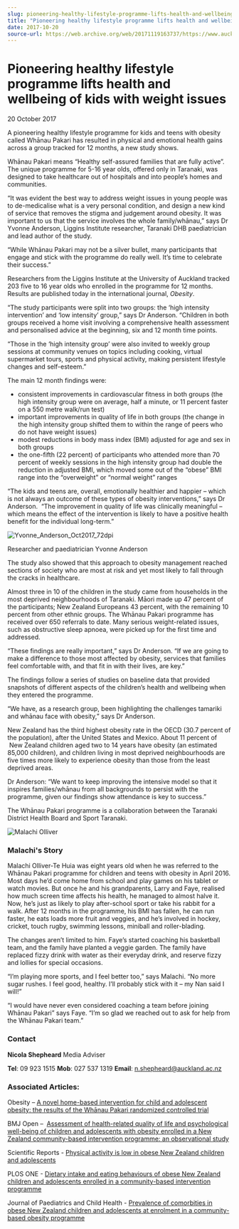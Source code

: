 ```yaml
---
slug: pioneering-healthy-lifestyle-programme-lifts-health-and-wellbeing-of-kids-with-weight-issues
title: "Pioneering healthy lifestyle programme lifts health and wellbeing of kids with weight issues"
date: 2017-10-20
source-url: https://web.archive.org/web/20171119163737/https://www.auckland.ac.nz/en/about/news-events-and-notices/news/news-2017/10/pioneering-healthy-lifestyle-programme-lifts-health-and-wellbeing-kids-with-weight-issues.html
---
```

Pioneering healthy lifestyle programme lifts health and wellbeing of kids with weight issues
============================================================================================

20 October 2017

A pioneering healthy lifestyle programme for kids and teens with obesity called Whānau Pakari has resulted in physical and emotional health gains across a group tracked for 12 months, a new study shows.

Whānau Pakari means “Healthy self-assured families that are fully active”. The unique programme for 5-16 year olds, offered only in Taranaki, was designed to take healthcare out of hospitals and into people’s homes and communities.   

“It was evident the best way to address weight issues in young people was to de-medicalise what is a very personal condition, and design a new kind of service that removes the stigma and judgement around obesity. It was important to us that the service involves the whole family/whānau,” says Dr Yvonne Anderson, Liggins Institute researcher, Taranaki DHB paediatrician and lead author of the study.

“While Whānau Pakari may not be a silver bullet, many participants that engage and stick with the programme do really well. It’s time to celebrate their success.”

Researchers from the Liggins Institute at the University of Auckland tracked 203 five to 16 year olds who enrolled in the programme for 12 months. Results are published today in the international journal, _Obesity_.

“The study participants were split into two groups: the ‘high intensity intervention’ and ‘low intensity’ group,” says Dr Anderson. “Children in both groups received a home visit involving a comprehensive health assessment and personalised advice at the beginning, six and 12 month time points.

“Those in the ‘high intensity group’ were also invited to weekly group sessions at community venues on topics including cooking, virtual supermarket tours, sports and physical activity, making persistent lifestyle changes and self-esteem.”

The main 12 month findings were:

*   consistent improvements in cardiovascular fitness in both groups (the high intensity group were on average, half a minute, or 11 percent faster on a 550 metre walk/run test)
*   important improvements in quality of life in both groups (the change in the high intensity group shifted them to within the range of peers who do not have weight issues)
*   modest reductions in body mass index (BMI) adjusted for age and sex in both groups
*   the one-fifth (22 percent) of participants who attended more than 70 percent of weekly sessions in the high intensity group had double the reduction in adjusted BMI, which moved some out of the “obese” BMI range into the “overweight” or “normal weight” ranges

“The kids and teens are, overall, emotionally healthier and happier – which is not always an outcome of these types of obesity interventions,” says Dr Anderson.  “The improvement in quality of life was clinically meaningful – which means the effect of the intervention is likely to have a positive health benefit for the individual long-term.”

![Yvonne_Anderson_Oct2017_72dpi](https://www.auckland.ac.nz/en/about/news-events-and-notices/news/news-2017/10/pioneering-healthy-lifestyle-programme-lifts-health-and-wellbeing-kids-with-weight-issues/_jcr_content/par/textimage_0/image.img.jpg/1508895648987.jpg "Yvonne_Anderson_Oct2017_72dpi")

Researcher and paediatrician Yvonne Anderson

The study also showed that this approach to obesity management reached sections of society who are most at risk and yet most likely to fall through the cracks in healthcare.

Almost three in 10 of the children in the study came from households in the most deprived neighbourhoods of Taranaki. Māori made up 47 percent of the participants; New Zealand Europeans 43 percent, with the remaining 10 percent from other ethnic groups. The Whānau Pakari programme has received over 650 referrals to date. Many serious weight-related issues, such as obstructive sleep apnoea, were picked up for the first time and addressed.

“These findings are really important,” says Dr Anderson. “If we are going to make a difference to those most affected by obesity, services that families feel comfortable with, and that fit in with their lives, are key.”

The findings follow a series of studies on baseline data that provided snapshots of different aspects of the children’s health and wellbeing when they entered the programme.

“We have, as a research group, been highlighting the challenges tamariki and whānau face with obesity,” says Dr Anderson.

New Zealand has the third highest obesity rate in the OECD (30.7 percent of the population), after the United States and Mexico. About 11 percent of  New Zealand children aged two to 14 years have obesity (an estimated 85,000 children), and children living in most deprived neighbourhoods are five times more likely to experience obesity than those from the least deprived areas.

Dr Anderson: “We want to keep improving the intensive model so that it inspires families/whānau from all backgrounds to persist with the programme, given our findings show attendance is key to success.”

The Whānau Pakari programme is a collaboration between the Taranaki District Health Board and Sport Taranaki.

![Malachi Olliver](https://www.auckland.ac.nz/en/about/news-events-and-notices/news/news-2017/10/pioneering-healthy-lifestyle-programme-lifts-health-and-wellbeing-kids-with-weight-issues/_jcr_content/par/textimage_1/image.img.jpg/1508895049964.jpg "Malachi Olliver")

### Malachi's Story

Malachi Olliver-Te Huia was eight years old when he was referred to the Whānau Pakari programme for children and teens with obesity in April 2016. Most days he’d come home from school and play games on his tablet or watch movies. But once he and his grandparents, Larry and Faye, realised how much screen time affects his health, he managed to almost halve it. Now, he’s just as likely to play after-school sport or take his rabbit for a walk. After 12 months in the programme, his BMI has fallen, he can run faster, he eats loads more fruit and veggies, and he’s involved in hockey, cricket, touch rugby, swimming lessons, miniball and roller-blading.

The changes aren’t limited to him. Faye’s started coaching his basketball team, and the family have planted a veggie garden. The family have replaced fizzy drink with water as their everyday drink, and reserve fizzy and lollies for special occasions.

“I’m playing more sports, and I feel better too,” says Malachi. “No more sugar rushes. I feel good, healthy. I’ll probably stick with it – my Nan said I will!”

“I would have never even considered coaching a team before joining Whānau Pakari” says Faye. “I’m so glad we reached out to ask for help from the Whānau Pakari team.”

### **Contact**

**Nicola Shepheard** Media Adviser

**Tel**: 09 923 1515 **Mob**: 027 537 1319 **Email**: n.shepheard@auckland.ac.nz

### **Associated Articles:**

Obesity – [A novel home-based intervention for child and adolescent obesity: the results of the Whānau Pakari randomized controlled trial](http://onlinelibrary.wiley.com/doi/10.1002/oby.21967/full)

BMJ Open –  [Assessment of health-related quality of life and psychological well-being of children and adolescents with obesity enrolled in a New Zealand community-based intervention programme: an observational study](http://bmjopen.bmj.com/lookup/doi/10.1136/bmjopen-2016-015776)

Scientific Reports - [Physical activity is low in obese New Zealand children and adolescents](https://www.nature.com/articles/srep41822)

PLOS ONE - [Dietary intake and eating behaviours of obese New Zealand children and adolescents enrolled in a community-based intervention programme](http://journals.plos.org/plosone/article?id=10.1371/journal.pone.0166996)

Journal of Paediatrics and Child Health - [Prevalence of comorbities in obese New Zealand children and adolescents at enrolment in a community-based obesity programme](http://onlinelibrary.wiley.com/doi/10.1111/jpc.13315/full)